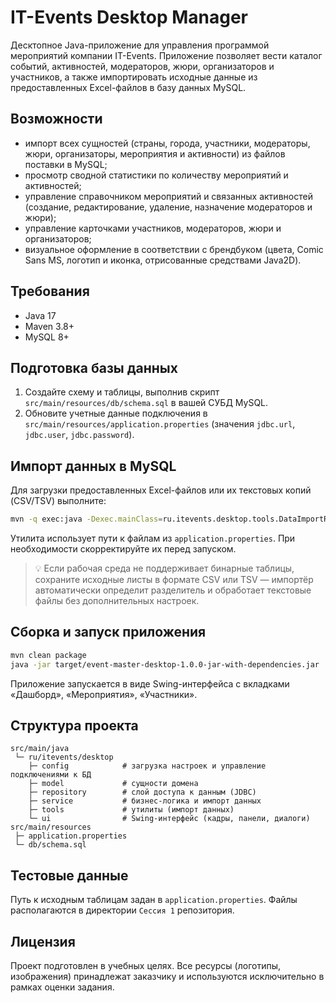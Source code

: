 # IT-Events Desktop Manager

Десктопное Java-приложение для управления программой мероприятий компании IT-Events. Приложение позволяет вести каталог событий, активностей, модераторов, жюри, организаторов и участников, а также импортировать исходные данные из предоставленных Excel-файлов в базу данных MySQL.

## Возможности

- импорт всех сущностей (страны, города, участники, модераторы, жюри, организаторы, мероприятия и активности) из файлов поставки в MySQL;
- просмотр сводной статистики по количеству мероприятий и активностей;
- управление справочником мероприятий и связанных активностей (создание, редактирование, удаление, назначение модераторов и жюри);
- управление карточками участников, модераторов, жюри и организаторов;
- визуальное оформление в соответствии с брендбуком (цвета, Comic Sans MS, логотип и иконка, отрисованные средствами Java2D).

## Требования

- Java 17
- Maven 3.8+
- MySQL 8+

## Подготовка базы данных

1. Создайте схему и таблицы, выполнив скрипт `src/main/resources/db/schema.sql` в вашей СУБД MySQL.
2. Обновите учетные данные подключения в `src/main/resources/application.properties` (значения `jdbc.url`, `jdbc.user`, `jdbc.password`).

## Импорт данных в MySQL

Для загрузки предоставленных Excel-файлов или их текстовых копий (CSV/TSV) выполните:

```bash
mvn -q exec:java -Dexec.mainClass=ru.itevents.desktop.tools.DataImportRunner
```

Утилита использует пути к файлам из `application.properties`. При необходимости скорректируйте их перед запуском.

> 💡 Если рабочая среда не поддерживает бинарные таблицы, сохраните исходные листы в формате CSV или TSV — импортёр автоматически
> определит разделитель и обработает текстовые файлы без дополнительных настроек.

## Сборка и запуск приложения

```bash
mvn clean package
java -jar target/event-master-desktop-1.0.0-jar-with-dependencies.jar
```

Приложение запускается в виде Swing-интерфейса с вкладками «Дашборд», «Мероприятия», «Участники».

## Структура проекта

```
src/main/java
 └─ ru/itevents/desktop
    ├─ config            # загрузка настроек и управление подключениями к БД
    ├─ model             # сущности домена
    ├─ repository        # слой доступа к данным (JDBC)
    ├─ service           # бизнес-логика и импорт данных
    ├─ tools             # утилиты (импорт данных)
    └─ ui                # Swing-интерфейс (кадры, панели, диалоги)
src/main/resources
 ├─ application.properties
 └─ db/schema.sql
```

## Тестовые данные

Путь к исходным таблицам задан в `application.properties`. Файлы располагаются в директории `Сессия 1` репозитория.

## Лицензия

Проект подготовлен в учебных целях. Все ресурсы (логотипы, изображения) принадлежат заказчику и используются исключительно в рамках оценки задания.
